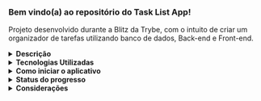 ### Bem vindo(a) ao repositório do Task List App!

Projeto desenvolvido durante a Blitz da Trybe, com o intuito de criar um organizador de tarefas utilizando banco de dados, Back-end e Front-end.


<details>
<summary><strong>Descrição</strong></summary><br />

Projeto desenvolvido durante a Blitz da Trybe. A aplicação trata-se de um gerenciador de tarefas, onde o usuário pode dar um nome, uma descrição e escolher o status ("Done", "In progress" e "Stopped") para a tarefa. É composto por duas telas, a página de Login e a página das tarefas. A aplicação foi desenvolvida desde o início, fazendo a conexão entre um banco de dados, Back-end e Front-end.

Existem usuários comuns e administradores, existindo as funcionalides:

- De usuários: como criar administrador (com validação para apenas administradores criarem novos admins), criar usuário comun, login, ler, atualizar, deletar usuário(s). Algumas destas funcionalidades passam por autenticação de token.

- Funcionalidades de tarefas: criar, ler, atualizar e deletar tarefa(s).

</details>

<details>
<summary><strong>Tecnologias Utilizadas</strong></summary><br />

- MySQL.
- JavaScript.
- TypeScript.
- Express.
- Sequelize.
- JWT.
- Mocha.
- Chai.
- Sinon.
- Reacy. 
- HTML/CSS.

</details>

<details>
  <summary><strong>Como iniciar o aplicativo</strong></summary><br />

  1. Clone o repositório.

  - `git clone git@github.com:FernandoCavalcantii/Task-List-App.git`
  
  2. Entre na pasta clonada.
  
  - `cd Task-List-App`
  
  3. Execute o docker-compose.yml.
  
  - `docker-compose-up`

  4. Instale as dependências.

  - `cd frontend npm install`
  - `cd ../backend`
  - `npm install`
  
  5. Iniciar.
  
  - `npm run dev`
  - `cd ../frontend`
  - `npm start`

</details>

<details>
<summary><strong>Status do progresso</strong></summary>

O projeto não foi ainda totalmente finalizado. O banco de dados e o Back-end estão prontos (os testes do back estão parcialmente feitos), faltando finalizar parte do Front-end e testes.

</details>

<details>
<summary><strong>Considerações</strong></summary>

Apesar de o projeto não estar concluído, ao desenvolver-lo, me senti bastante satisfeito com meu progresso na área de desenvolvimento, sendo capaz de elaborar um aplicativo que conecta banco de dados, Front-end e Back-end.

</details>
